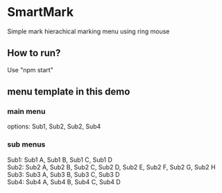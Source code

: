 # SmartMark
Simple mark hierachical marking menu using ring mouse
## How to run?
Use "npm start"
## menu template in this demo
### main menu
options: Sub1, Sub2, Sub2, Sub4
### sub menus
Sub1: Sub1 A, Sub1 B, Sub1 C, Sub1 D  
Sub2: Sub2 A, Sub2 B, Sub2 C, Sub2 D, Sub2 E, Sub2 F, Sub2 G, Sub2 H  
Sub3: Sub3 A, Sub3 B, Sub3 C, Sub3 D  
Sub4: Sub4 A, Sub4 B, Sub4 C, Sub4 D  
